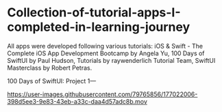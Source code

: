 # Collection-of-tutorial-apps-I-completed-in-learning-journey

All apps were developed following various tutorials: iOS & Swift - The Complete iOS App Development Bootcamp by Angela Yu, 100 Days of SwiftUI by Paul Hudson, Tutorials by raywenderlich Tutorial Team, SwiftUI Masterclass by Robert Petras.

100 Days of SwiftUI:
Project 1—




https://user-images.githubusercontent.com/79765856/177022006-398d5ee3-9e83-43eb-a33c-daa4d57adc8b.mov





